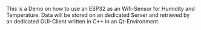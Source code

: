 This is a Demo on how to use an ESP32 as an Wifi-Sensor for Humidity and Temperature. Data will be stored on an dedicated Server and retrieved by an dedicated GUI-Client written in C++ in an Qt-Environment.
